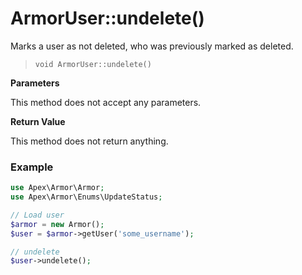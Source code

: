 
# ArmorUser::undelete()

Marks a user as not deleted, who was previously marked as deleted.

> `void ArmorUser::undelete()`

**Parameters**

This method does not accept any parameters.


**Return Value**

This method does not return anything.


### Example

~~~php
use Apex\Armor\Armor;
use Apex\Armor\Enums\UpdateStatus;

// Load user
$armor = new Armor();
$user = $armor->getUser('some_username');

// undelete
$user->undelete();
~~~


